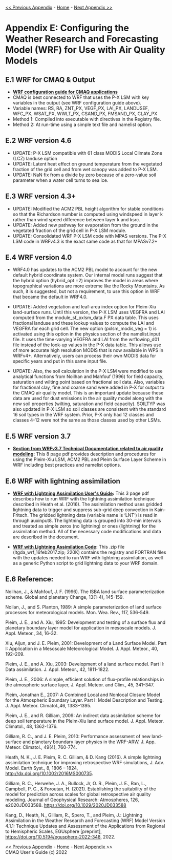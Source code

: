 <!-- BEGIN COMMENT -->

[<< Previous Appendix](CMAQ_UG_appendixD_parallel_implementation.md) - [Home](../README.md) - [Next Appendix >>](CMAQ_UG_appendixF_elmo_output.md)

<!-- END COMMENT -->

# Appendix E: Configuring the Weather Research and Forecasting Model (WRF) for Use with Air Quality Models 

## E.1 WRF for CMAQ & Output

* **[WRF configuration guide for CMAQ applications](../PDF/PX-ACM-WRFV4.6-MPAS.pdf)**
* CMAQ is best connected to WRF that uses the P-X LSM with key variables in the output (see WRF configuration guide above).
* Variable names: RS, RA, ZNT_PX, VEGF_PX, LAI_PX, LANDUSEF, WFC_PX, WSAT_PX, WWLT_PX, CSAND_PX, FMSAND_PX, CLAY_PX
* Method 1: Compiled into executable with directives in the Registry file.
* Method 2: At run-time using a simple text file and namelist option.


## E.2 WRF version 4.6

* UPDATE: P-X LSM compatible with 61 class MODIS Local Climate Zone (LCZ) landuse option
* UPDATE: Latent heat effect on ground temperature from the vegetated fraction of the grid cell and from wet canopy was added to P-X LSM.
* UPDATE: NaN fix from a divide by zero because of a zero-value soil parameter when a water cell turns to sea ice.

## E.3 WRF version 4.3+

* UPDATE: Modified the ACM2 PBL height algorithm for stable conditions so that the Richardson number is computed using windspeed
in layer k rather than wind speed difference between layer k and ksrc.
* UPDATE: Added new pathway for evaporation from the ground in the vegetated fraction of the grid cell in P-X LSM module.
* UPDATE: Consolidated WRF P-X LSM code with MPAS versions. The P-X LSM code in WRFv4.3 is the exact same code as that for MPASv7.2+


## E.4 WRF version 4.0

* WRF4.0 has updates to the ACM2 PBL model to account for the new default hybrid coordinate system. Our internal model runs suggest that the hybrid option (hybrid_opt =2) improves the model in areas where topographical variations are more extreme like the Rocky Mountains. As such, it is suggested, but not a requirement, to use this option in WRF that became the default in WRF4.0.

* UPDATE: Added vegetation and leaf-area index option for Pleim-Xiu land-surface runs. Until this version, the P-X LSM uses VEGFRA and LAI computed from the module_sf_pxlsm_data.F PX data table. This uses fractional landuse and these lookup values to compute the LAI and VEGFRA for each grid cell. The new option (pxlsm_modis_veg = 1) is activated using this option in the physics section of the namelist.input file. It uses the time-varying VEGFRA and LAI from the wrflowinp_d01 file instead of the look-up values in the P-X data table. This allows use of more accurate high resolution MODIS that is now available in WPS in WRFv4+. Alternatively, users can process their own MODIS data for specific years and put in this same input file.
* UPDATE: Also, the soil calculation in the P-X LSM were modified to use analytical functions from Noilhan and Mahfouf (1996) for field capacity, saturation and wilting point based on fractional soil data. Also, variables for fractional clay, fine and coarse sand were added in P-X for output to the CMAQ air quality model. This is an important update because these data are used for dust emissions in the air quality model along with the new soil properties (wilting, saturation and field capacity). SOILTYP was also updated in P-X LSM so soil classes are consistent with the standard 16 soil types in the WRF system. Prior, P-X only had 12 classes and classes 4-12 were not the same as those classes used by other LSMs.


## E.5 WRF version 3.7 
* **[Section from WRFv3.7 Technical Documentation related to air quality modeling](http://www2.mmm.ucar.edu/wrf/users/docs/PX-ACM.pdf):** This 8 page pdf provides description and procedures for using the Pleim-Xiu LSM, ACM2 PBL and Pleim Surface Layer Scheme in WRF including best practices and namelist options.

## E.6 WRF with lightning assimilation 
* **[WRF with Lightning Assimilation User's Guide](https://wcms.epa.gov/sites/production/files/2017-02/documents/wrf_with_ltga_userguide.pdf):** This 3 page pdf describes how to run WRF with the lightning assimilation technique described in Heath et al. (2016). 
The assimilation method uses gridded lightning data to trigger and suppress sub-grid deep convection in Kain-Fritsch. 
The gridded lightning data (variable name is ‘LNT’) is read in through auxinput8. The lightning data is grouped into 
30-min intervals and treated as simple zeros (no lightning) or ones (lightning) for the assimilation method. 
All of the necessary code modifications and data are described in the document.

* **[WRF with Lightning Assimilation Code](https://wcms.epa.gov/sites/production/files/2017-02/ltgda_wrf_16feb2017.zip):** This .zip file (ltgda_wrf_16feb2017.zip; 220K) contains the registry and FORTRAN files with the updates needed to run WRF with lightning assimilation, as well as a generic Python script to grid lightning data to your WRF domain.

## E.6 Reference:

Noilhan, J., & Mahfouf, J. F. (1996). The ISBA land surface parameterization scheme. Global and planetary Change, 13(1-4), 145-159.

Noilan, J., and S. Planton, 1989: A simple parameterization of land surface processes for meteorological models. Mon. Wea. Rev., 117, 536-549.

Pleim, J. E., and A. Xiu, 1995: Development and testing of a surface flux and planetary boundary layer model for application in mesoscale models. J. Appl. Meteor., 34, 16-32.

Xiu, Aijun, and J. E. Pleim, 2001: Development of a Land Surface Model. Part I: Application in a Mesoscale Meteorological Model. J. Appl. Meteor., 40, 192–209. 

Pleim, J. E., and A. Xiu, 2003: Development of a land surface model. Part II: Data assimilation. J. Appl. Meteor., 42, 1811-1822.

Pleim, J. E., 2006: A simple, efficient solution of flux-profile relationships in the atmospheric surface layer, J. Appl. Meteor. and Clim., 45, 341–347.

Pleim, Jonathan E., 2007: A Combined Local and Nonlocal Closure Model for the Atmospheric Boundary Layer. Part I: Model Description and Testing. J. Appl. Meteor. Climatol.,46, 1383–1395.

Pleim, J. E., and R. Gilliam, 2009: An indirect data assimilation scheme for deep soil temperature in the Pleim-Xiu land surface model. J. Appl. Meteor. Climatol., 48, 1362-1376.

Gilliam, R. C., and J. E. Pleim, 2010: Performance assessment of new land-surface and planetary boundary layer physics in the WRF-ARW. J. App. Meteor. Climatol., 49(4), 760-774.

Heath, N. K., J. E. Pleim, R. C. Gilliam, & D. Kang (2016). A simple lightning assimilation technique for improving retrospective WRF simulations, J. Adv. Model. Earth Syst., 8, 1806 – 1824, http://dx.doi.org/10.1002/2016MS000735.

Gilliam, R. C., Herwehe, J. A., Bullock, Jr, O. R., Pleim, J. E., Ran, L., Campbell, P. C., & Foroutan, H. (2021). Establishing the suitability of the model for prediction across scales for global retrospective air quality modeling. Journal of Geophysical Research: Atmospheres, 126, e2020JD033588. https://doi.org/10.1029/2020JD033588

Kang, D., Heath, N., Gilliam, R., Spero, T., and Pleim, J.: Lightning Assimilation in the Weather Research and Forecasting (WRF) Model Version 4.1.1: Technique Updates and Assessment of the Applications from Regional to Hemispheric Scales, EGUsphere [preprint], https://doi.org/10.5194/egusphere-2022-348, 2022.





<!-- BEGIN COMMENT -->

[<< Previous Appendix](CMAQ_UG_appendixD_parallel_implementation.md) - [Home](../README.md) - [Next Appendix >>](CMAQ_UG_appendixF_elmo_output.md) <br>
CMAQ User's Guide (c) 2022<br>
<!-- END COMMENT -->
